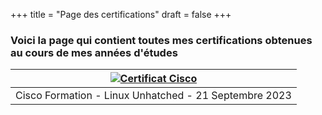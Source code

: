 +++
title = "Page des certifications"
draft = false
+++
### Voici la page qui contient toutes mes certifications obtenues au cours de mes années d'études
|[![Certificat Cisco](https://vhascoet-pro.github.io/portfolio-bts.github.io/pics/pdf.png)](https://vhascoet-pro.github.io/portfolio-bts.github.io/docs/certif/certif_cisco_linux-1.pdf)|
|:---:|
|Cisco Formation - Linux Unhatched - 21 Septembre 2023|